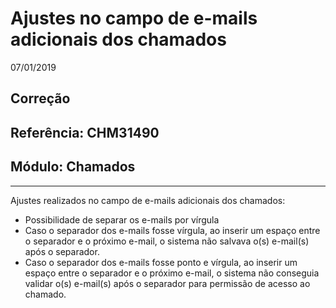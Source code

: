 # Ajustes no campo de e-mails adicionais dos chamados
07/01/2019
## Correção
## Referência: CHM31490
## Módulo: Chamados
***

Ajustes realizados no campo de e-mails adicionais dos chamados:

* Possibilidade de separar os e-mails por vírgula
* Caso o separador dos e-mails fosse vírgula, ao inserir um espaço entre o separador e o próximo e-mail, o sistema não salvava o(s) e-mail(s) após o separador.
* Caso o separador dos e-mails fosse ponto e vírgula, ao inserir um espaço entre o separador e o próximo e-mail, o sistema não conseguia validar o(s) e-mail(s) após o separador para permissão de acesso ao chamado.